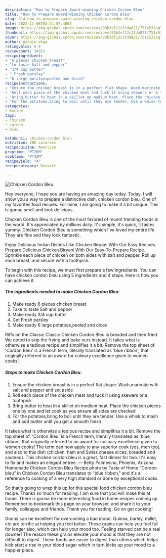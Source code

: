```yaml
---
description: "How to Prepare Award-winning Chicken Cordon Bleu"
title: "How to Prepare Award-winning Chicken Cordon Bleu"
slug: 814-how-to-prepare-award-winning-chicken-cordon-bleu
date: 2022-11-08T03:44:57.406Z
image: https://img-global.cpcdn.com/recipes/93b3ef12c31da821/751x532cq70/chicken-cordon-bleu-recipe-main-photo.jpg
thumbnail: https://img-global.cpcdn.com/recipes/93b3ef12c31da821/751x532cq70/chicken-cordon-bleu-recipe-main-photo.jpg
cover: https://img-global.cpcdn.com/recipes/93b3ef12c31da821/751x532cq70/chicken-cordon-bleu-recipe-main-photo.jpg
author: Winnie Vega
ratingvalue: 4.9
reviewcount: 34923
recipeingredient:
- "6 pieces chicken breast"
- "to taste Salt and pepper"
- "3/4 cup butter"
- " Fresh parsley"
- "6 large potatoespeeled and diced"
recipeinstructions:
- "Ensure the chicken breast is in a perfect flat shape. Wash,marinate with salt and pepper and set aside"
- "Roll each piece of the chicken meat and tuck it using skewers or a toothpick"
- "Bring butter to heat in a skillet on medium heat. Place the chicken pieces one by one and let cook as you ensure all sides are checked"
- "For the potatoes,bring to boil until they are tender. Use a whisk to mash and add butter until you get a smooth finish"
categories:
- Recipe
tags:
- chicken
- cordon
- bleu

katakunci: chicken cordon bleu 
nutrition: 280 calories
recipecuisine: American
preptime: "PT20M"
cooktime: "PT42M"
recipeyield: "4"
recipecategory: Dessert

---
```



![Chicken Cordon Bleu](https://img-global.cpcdn.com/recipes/93b3ef12c31da821/751x532cq70/chicken-cordon-bleu-recipe-main-photo.jpg)

Hey everyone, I hope you are having an amazing day today. Today, I will show you a way to prepare a distinctive dish, chicken cordon bleu. One of my favorites food recipes. For mine, I am going to make it a bit unique. This is gonna smell and look delicious.

Chicken Cordon Bleu is one of the most favored of recent trending foods in the world. It's appreciated by millions daily. It's simple, it's quick, it tastes yummy. Chicken Cordon Bleu is something which I've loved my entire life. They are fine and they look fantastic.

Enjoy Delicious Indian Dishes Like Chicken Biryani With Our Easy Recipes. Prepare Delicious Chicken Biryani With Our Easy-To-Prepare Recipe. Sprinkle each piece of chicken on both sides with salt and pepper. Roll up each breast, and secure with a toothpick.


To begin with this recipe, we must first prepare a few ingredients. You can have chicken cordon bleu using 5 ingredients and 4 steps. Here is how you can achieve it.

<!--inarticleads1-->

##### The ingredients needed to make Chicken Cordon Bleu:

1. Make ready 6 pieces chicken breast
1. Take to taste Salt and pepper
1. Make ready 3/4 cup butter
1. Get  Fresh parsley
1. Make ready 6 large potatoes,peeled and diced


Riffs on the Classic Classic Chicken Cordon Bleu is breaded and then fried. We opted to skip the frying and bake ours instead. It takes what is otherwise a tedious recipe and simplifies it a bit. Remove the top sheet of. &#39;Cordon Bleu&#39; is a French term, literally translated as &#39;blue ribbon&#39;, that originally referred to an award for culinary excellence given to women cooks! 

<!--inarticleads2-->

##### Steps to make Chicken Cordon Bleu:

1. Ensure the chicken breast is in a perfect flat shape. Wash,marinate with salt and pepper and set aside
1. Roll each piece of the chicken meat and tuck it using skewers or a toothpick
1. Bring butter to heat in a skillet on medium heat. Place the chicken pieces one by one and let cook as you ensure all sides are checked
1. For the potatoes,bring to boil until they are tender. Use a whisk to mash and add butter until you get a smooth finish


It takes what is otherwise a tedious recipe and simplifies it a bit. Remove the top sheet of. &#39;Cordon Bleu&#39; is a French term, literally translated as &#39;blue ribbon&#39;, that originally referred to an award for culinary excellence given to women cooks! The term can now apply to any superior cook (yes, men too), and also to this dish (chicken, ham and Swiss cheese slices, breaded and sauteed). This chicken cordon bleu is a great, fast dinner for two. It&#39;s easy to fix and makes an elegant entree. — Betty Palmesino, Phoenix, Arizona Homemade Chicken Cordon Bleu Recipe photo by Taste of Home &#34;Cordon bleu&#34; in Chicken Cordon Bleu translates to &#34;blue ribbon,&#34; and it&#39;s a reference to cooking of a very high standard or done by exceptional cooks. 

So that's going to wrap this up for this special food chicken cordon bleu recipe. Thanks so much for reading. I am sure that you will make this at home. There is gonna be more interesting food in home recipes coming up. Remember to bookmark this page on your browser, and share it to your family, colleague and friends. Thank you for reading. Go on get cooking!

Grains can be excellent for overcoming a bad mood. Quinoa, barley, millet, etc are terrific at helping you feel better. These grains can help you feel full for longer also, which can help your mood too. Feeling starved can be a real downer! The reason these grains elevate your mood is that they are not difficult to digest. These foods are easier to digest than others which helps kick start a rise in your blood sugar which in turn kicks up your mood to a happier place.
